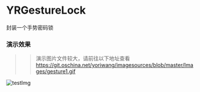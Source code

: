 # YRGestureLock
封装一个手势密码锁


### 演示效果
>>演示图片文件较大，请前往以下地址查看 https://git.oschina.net/yoriwang/imagesources/blob/master/Images/gesture1.gif

![testImg](http://pic3.16pic.com/00/11/31/16pic_1131773_b.jpg)
